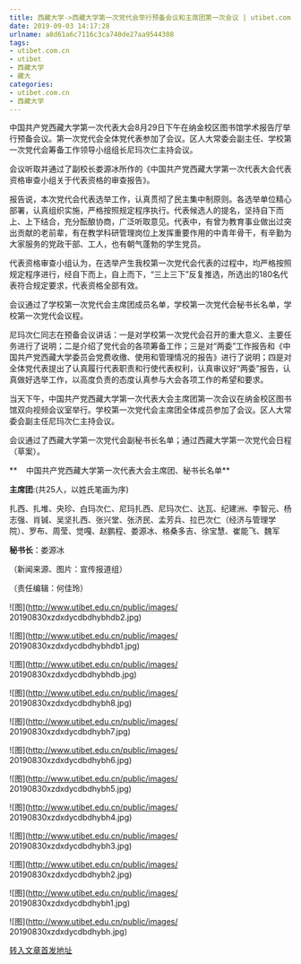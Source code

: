 ```yaml
---
title: 西藏大学->西藏大学第一次党代会举行预备会议和主席团第一次会议 | utibet.com.cn
date: 2019-09-03 14:17:28
urlname: a8d61a6c7116c3ca740de27aa9544308
tags: 
- utibet.com.cn
- utibet
- 西藏大学
- 藏大
categories:
- utibet.com.cn
- 西藏大学
---
```



中国共产党西藏大学第一次代表大会8月29日下午在纳金校区图书馆学术报告厅举行预备会议。第一次党代会全体党代表参加了会议。区人大常委会副主任、学校第一次党代会筹备工作领导小组组长尼玛次仁主持会议。

会议听取并通过了副校长娄源冰所作的《中国共产党西藏大学第一次代表大会代表资格审查小组关于代表资格的审查报告》。

报告说，本次党代会代表选举工作，认真贯彻了民主集中制原则。各选举单位精心部署，认真组织实施，严格按照规定程序执行。代表候选人的提名，坚持自下而上、上下结合，充分酝酿协商，广泛听取意见。代表中，有曾为教育事业做出过突出贡献的老前辈，有在教学科研管理岗位上发挥重要作用的中青年骨干，有辛勤为大家服务的党政干部、工人，也有朝气蓬勃的学生党员。

代表资格审查小组认为，在选举产生我校第一次党代会代表的过程中，均严格按照规定程序进行，经自下而上，自上而下，“三上三下”反复推选，所选出的180名代表符合规定要求，代表资格全部有效。

会议通过了学校第一次党代会主席团成员名单，学校第一次党代会秘书长名单，学校第一次党代会议程。

尼玛次仁同志在预备会议讲话：一是对学校第一次党代会召开的重大意义、主要任务进行了说明；二是介绍了党代会的各项筹备工作；三是对“两委”工作报告和《中国共产党西藏大学委员会党费收缴、使用和管理情况的报告》进行了说明；四是对全体党代表提出了认真履行代表职责和行使代表权利，认真审议好“两委”报告，认真做好选举工作，以高度负责的态度认真参与大会各项工作的希望和要求。

当天下午，中国共产党西藏大学第一次代表大会主席团第一次会议在纳金校区图书馆双向视频会议室举行。学校第一次党代会主席团全体成员参加了会议。区人大常委会副主任尼玛次仁主持会议。

会议通过了西藏大学第一次党代会副秘书长名单；通过西藏大学第一次党代会日程（草案）。

**    中国共产党西藏大学第一次代表大会主席团、秘书长名单**

**主席团**:(共25人，以姓氏笔画为序)

扎西、扎堆、央珍、白玛次仁、尼玛扎西、尼玛次仁、达瓦、纪建洲、李智元、杨志强、肖铖、吴坚扎西、张兴堂、张济民、孟芳兵、拉巴次仁（经济与管理学院）、罗布、周莹、觉嘎、赵鹏程、娄源冰、格桑多吉、徐宝慧、崔能飞、魏军

**秘书长**：娄源冰

（新闻来源、图片：宣传报道组）

（责任编辑：何佳玲）



![图](http://www.utibet.edu.cn/public/images/	20190830xzdxdycdbdhybhdb2.jpg)

![图](http://www.utibet.edu.cn/public/images/	20190830xzdxdycdbdhybhdb1.jpg)

![图](http://www.utibet.edu.cn/public/images/	20190830xzdxdycdbdhybhdb.jpg)

![图](http://www.utibet.edu.cn/public/images/	20190830xzdxdycdbdhybh8.jpg)

![图](http://www.utibet.edu.cn/public/images/	20190830xzdxdycdbdhybh7.jpg)

![图](http://www.utibet.edu.cn/public/images/	20190830xzdxdycdbdhybh6.jpg)

![图](http://www.utibet.edu.cn/public/images/	20190830xzdxdycdbdhybh5.jpg)

![图](http://www.utibet.edu.cn/public/images/	20190830xzdxdycdbdhybh4.jpg)

![图](http://www.utibet.edu.cn/public/images/	20190830xzdxdycdbdhybh3.jpg)

![图](http://www.utibet.edu.cn/public/images/	20190830xzdxdycdbdhybh2.jpg)

![图](http://www.utibet.edu.cn/public/images/	20190830xzdxdycdbdhybh1.jpg)

![图](http://www.utibet.edu.cn/public/images/	20190830xzdxdycdbdhybh.jpg)

[转入文章首发地址](http://www.utibet.edu.cn/news/article_3_5_15256.html)